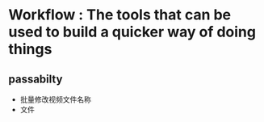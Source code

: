 # Workflow : The tools that can be used to build a quicker way of doing things 
## passabilty
* 批量修改视频文件名称
* 文件